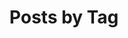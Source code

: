 ---
title: "Posts by Tag"
permalink: /tags/
layout: tags
entries_layout: grid
author_profile: true
classes: wide
---